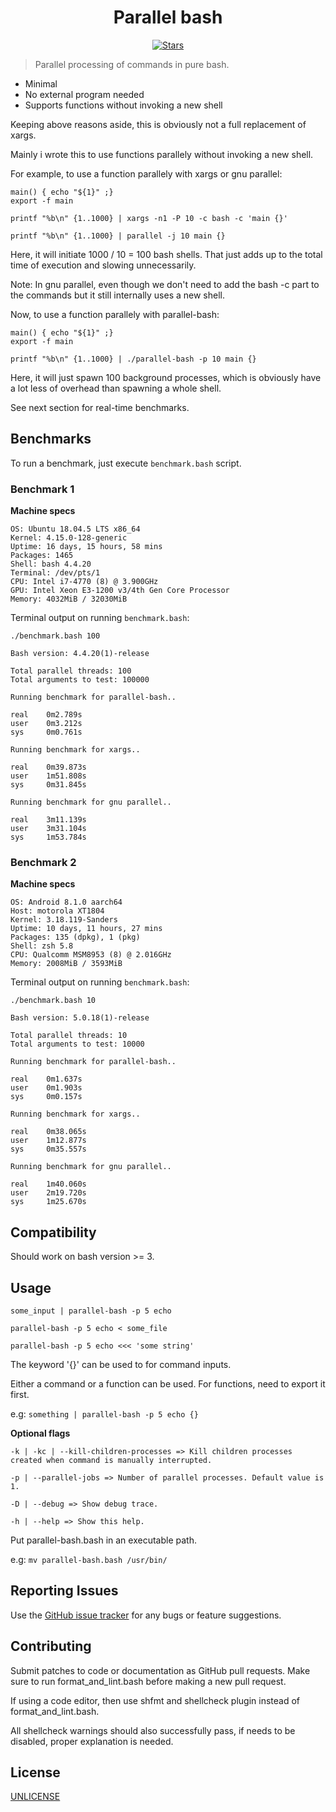 <h1 align="center">Parallel bash</h1>
<p align="center">
<a href="https://github.com/Akianonymus/parallel-bash/stargazers"><img src="https://img.shields.io/github/stars/Akianonymus/parallel-bash.svg?color=blueviolet&style=for-the-badge" alt="Stars"></a>
</p>

> Parallel processing of commands in pure bash.

- Minimal
- No external program needed
- Supports functions without invoking a new shell

Keeping above reasons aside, this is obviously not a full replacement of xargs.

Mainly i wrote this to use functions parallely without invoking a new shell.

For example, to use a function parallely with xargs or gnu parallel:

```
main() { echo "${1}" ;}
export -f main

printf "%b\n" {1..1000} | xargs -n1 -P 10 -c bash -c 'main {}'

printf "%b\n" {1..1000} | parallel -j 10 main {}
```

Here, it will initiate 1000 / 10 = 100 bash shells. That just adds up to the total time of execution and slowing unnecessarily.

Note: In gnu parallel, even though we don't need to add the bash -c part to the commands but it still internally uses a new shell.

Now, to use a function parallely with parallel-bash:

```
main() { echo "${1}" ;}
export -f main

printf "%b\n" {1..1000} | ./parallel-bash -p 10 main {}
```

Here, it will just spawn 100 background processes, which is obviously have a lot less of overhead than spawning a whole shell.

See next section for real-time benchmarks.

## Benchmarks

To run a benchmark, just execute `benchmark.bash` script.

### Benchmark 1

<strong>Machine specs</strong>

```
OS: Ubuntu 18.04.5 LTS x86_64
Kernel: 4.15.0-128-generic
Uptime: 16 days, 15 hours, 58 mins
Packages: 1465
Shell: bash 4.4.20
Terminal: /dev/pts/1
CPU: Intel i7-4770 (8) @ 3.900GHz
GPU: Intel Xeon E3-1200 v3/4th Gen Core Processor
Memory: 4032MiB / 32030MiB
```

Terminal output on running `benchmark.bash`:

```
./benchmark.bash 100

Bash version: 4.4.20(1)-release

Total parallel threads: 100
Total arguments to test: 100000

Running benchmark for parallel-bash..

real	0m2.789s
user	0m3.212s
sys 	0m0.761s

Running benchmark for xargs..

real	0m39.873s
user	1m51.808s
sys 	0m31.845s

Running benchmark for gnu parallel..

real	3m11.139s
user	3m31.104s
sys 	1m53.784s
```

### Benchmark 2

<strong>Machine specs</strong>

```
OS: Android 8.1.0 aarch64
Host: motorola XT1804
Kernel: 3.18.119-Sanders
Uptime: 10 days, 11 hours, 27 mins
Packages: 135 (dpkg), 1 (pkg)
Shell: zsh 5.8
CPU: Qualcomm MSM8953 (8) @ 2.016GHz
Memory: 2008MiB / 3593MiB
```

Terminal output on running `benchmark.bash`:

```
./benchmark.bash 10

Bash version: 5.0.18(1)-release

Total parallel threads: 10
Total arguments to test: 10000

Running benchmark for parallel-bash..

real    0m1.637s
user    0m1.903s
sys     0m0.157s

Running benchmark for xargs..

real    0m38.065s
user    1m12.877s
sys     0m35.557s

Running benchmark for gnu parallel..

real    1m40.060s
user    2m19.720s
sys     1m25.670s
```

## Compatibility

Should work on bash version >= 3.

## Usage

`some_input | parallel-bash -p 5 echo`

`parallel-bash -p 5 echo < some_file`

`parallel-bash -p 5 echo <<< 'some string'`

The keyword '{}' can be used to for command inputs.

Either a command or a function can be used. For functions, need to export it first.

e.g: `something | parallel-bash -p 5 echo {}`

<strong>Optional flags</strong>

    -k | -kc | --kill-children-processes => Kill children processes created when command is manually interrupted.

    -p | --parallel-jobs => Number of parallel processes. Default value is 1.

    -D | --debug => Show debug trace.

    -h | --help => Show this help.

Put parallel-bash.bash in an executable path.

e.g: `mv parallel-bash.bash /usr/bin/`

## Reporting Issues

Use the [GitHub issue tracker](https://github.com/Akianonymus/parallel-bash/issues) for any bugs or feature suggestions.

## Contributing

Submit patches to code or documentation as GitHub pull requests. Make sure to run format_and_lint.bash before making a new pull request.

If using a code editor, then use shfmt and shellcheck plugin instead of format_and_lint.bash.

All shellcheck warnings should also successfully pass, if needs to be disabled, proper explanation is needed.

## License

[UNLICENSE](https://github.com/Akianonymus/parallel-bash/blob/master/LICENSE)
